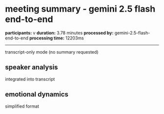 # meeting summary - gemini 2.5 flash end-to-end

**participants:** v
**duration:** 3.78 minutes
**processed by:** gemini-2.5-flash-end-to-end
**processing time:** 12203ms

---

transcript-only mode (no summary requested)

## speaker analysis
integrated into transcript

## emotional dynamics
simplified format